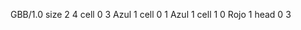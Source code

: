 <gs-board> GBB/1.0
size 2 4
cell 0 3 Azul 1 
cell 0 1 Azul 1 
cell 1 0 Rojo 1 
head 0 3
 </gs-board>
